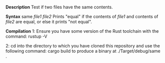 **Description**
Test if two files have the same contents.

**Syntax**
same _file1_ _file2_
Prints "equal" if the contents of _file1_ and contents of _file2_ are equal, or else it prints "not equal".

**Compilation**
1: Ensure you have some version of the Rust toolchain with the command:
rustup -V

2: cd into the directory to which you have cloned this repository and use the following command:
cargo build
 to produce a binary at ./Target/debug/same .
